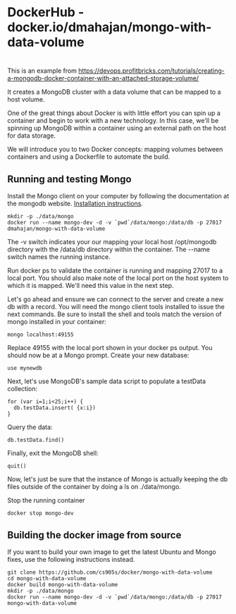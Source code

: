 # DockerHub - docker.io/dmahajan/mongo-with-data-volume
#
This is an example from https://devops.profitbricks.com/tutorials/creating-a-mongodb-docker-container-with-an-attached-storage-volume/

It creates a MongoDB cluster with a data volume that can be mapped to a host volume.

One of the great things about Docker is with little effort you can spin up a container and begin to work with a new technology. In this case, we'll be spinning up MongoDB within a container using an external path on the host for data storage.

We will introduce you to two Docker concepts: mapping volumes between containers and using a Dockerfile to automate the build.

## Running and testing Mongo
Install the Mongo client on your computer by following the documentation at the mongodb website. [Installation instructions](https://docs.mongodb.org/manual/installation/).
```
mkdir -p ./data/mongo
docker run --name mongo-dev -d -v `pwd`/data/mongo:/data/db -p 27017 dmahajan/mongo-with-data-volume
```
The -v switch indicates your our mapping your local host /opt/mongodb directory with the /data/db directory within the container. The --name switch names the running instance.

Run docker ps to validate the container is running and mapping 27017 to a local port. You should also make note of the local port on the host system to which it is mapped. We'll need this value in the next step.

Let's go ahead and ensure we can connect to the server and create a new db with a record. You will need the mongo client tools installed to issue the next commands. Be sure to install the shell and tools match the version of mongo installed in your container:
```
mongo localhost:49155
```
Replace 49155 with the local port shown in your docker ps output.
You should now be at a Mongo prompt.
Create your new database:
```
use mynewdb
```
Next, let's use MongoDB's sample data script to populate a testData collection:
```
for (var i=1;i<25;i++) {
  db.testData.insert( {x:i})
}
```
Query the data:
```
db.testData.find()
```
Finally, exit the MongoDB shell:
```
quit()
```
Now, let's just be sure that the instance of Mongo is actually keeping the db files outside of the container by doing a ls on ./data/mongo.

Stop the running container
```
docker stop mongo-dev
```

## Building the docker image from source
If you want to build your own image to get the latest Ubuntu and Mongo fixes, use the following instructions instead.
```
git clone https://github.com/cs905s/docker/mongo-with-data-volume
cd mongo-with-data-volume
docker build mongo-with-data-volume
mkdir -p ./data/mongo
docker run --name mongo-dev -d -v `pwd`/data/mongo:/data/db -p 27017 mongo-with-data-volume
```

